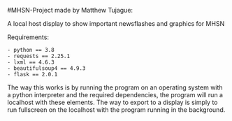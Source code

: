 #MHSN-Project
made by Matthew Tujague:

A local host display to show important newsflashes and graphics for MHSN

Requirements: 
```
- python == 3.8
- requests == 2.25.1
- lxml == 4.6.3
- beautifulsoup4 == 4.9.3
- flask == 2.0.1
```

The way this works is by running the program on an operating system with a python interpreter and the required dependencies, the program will run a localhost with these elements. The way to export to a display is simply to run fullscreen on the localhost with the program running in the background.

